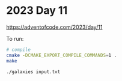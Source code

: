 # 2023 Day 11

https://adventofcode.com/2023/day/11

To run:

```sh
# compile
cmake -DCMAKE_EXPORT_COMPILE_COMMANDS=1 .
make

./galaxies input.txt
```
